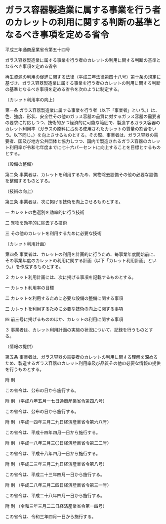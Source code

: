 # ガラス容器製造業に属する事業を行う者のカレットの利用に関する判断の基準となるべき事項を定める省令

平成三年通商産業省令第五十四号

ガラス容器製造業に属する事業を行う者のカレットの利用に関する判断の基準となるべき事項を定める省令

再生資源の利用の促進に関する法律（平成三年法律第四十八号）第十条の規定に基づき、ガラス容器製造業に属する事業を行う者のカレットの利用に関する判断の基準となるべき事項を定める省令を次のように制定する。

（カレット利用率の向上）

第一条 ガラス容器製造業に属する事業を行う者（以下「事業者」という。）は、色、強度、形状、安全性その他のガラス容器の品質に対するガラス容器の需要者の要求に対応しつつ、技術的かつ経済的に可能な範囲で、製造するガラス容器のカレット利用率（ガラスの原料に占める使用されたカレットの質量の割合をいう。以下同じ。）を向上させるものとする。その際、事業者は、ガラス容器の需要者、国及び地方公共団体と協力しつつ、国内で製造されるガラス容器のカレット利用率が令和七年度までに七十六パーセントに向上することを目標とするものとする。

（設備の整備）

第二条 事業者は、カレットを利用するため、異物除去設備その他の必要な設備を整備するものとする。

（技術の向上）

第三条 事業者は、次に掲げる技術を向上させるものとする。

一 カレットの色選別を効率的に行う技術

二 異物を効率的に除去する技術

三 その他のカレットを利用するために必要な技術

（カレット利用計画）

第四条 事業者は、カレットの利用を計画的に行うため、毎事業年度開始前に、その事業年度のカレットの利用に関する計画（以下「カレット利用計画」という。）を作成するものとする。

２ カレット利用計画には、次に掲げる事項を記載するものとする。

一 カレット利用率の目標

二 カレットを利用するために必要な設備の整備に関する事項

三 カレットを利用するために必要な技術の向上に関する事項

四 前三号に掲げるもののほか、カレットの利用に関する事項

３ 事業者は、カレット利用計画の実施の状況について、記録を行うものとする。

（情報の提供）

第五条 事業者は、ガラス容器の需要者のカレットの利用に関する理解を深めるため、製造するガラス容器のカレット利用率及び品質その他の必要な情報の提供を行うものとする。

附 則

この省令は、公布の日から施行する。

附 則 （平成八年五月一七日通商産業省令第四八号）

この省令は、公布の日から施行する。

附 則 （平成一四年三月二九日経済産業省令第六八号）

この省令は、平成十四年四月一日から施行する。

附 則 （平成一八年三月三〇日経済産業省令第二二号）

この省令は、平成十八年四月一日から施行する。

附 則 （平成二三年三月二九日経済産業省令第八号）

この省令は、平成二十三年四月一日から施行する。

附 則 （平成二八年三月二四日経済産業省令第三一号）

この省令は、平成二十八年四月一日から施行する。

附 則 （令和三年三月二二日経済産業省令第一四号）

この省令は、令和三年四月一日から施行する。

